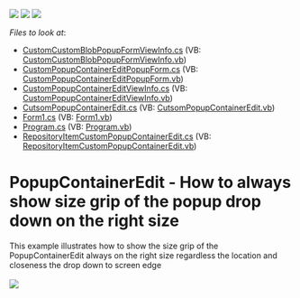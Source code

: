 <!-- default badges list -->
![](https://img.shields.io/endpoint?url=https://codecentral.devexpress.com/api/v1/VersionRange/128623330/14.2.3%2B)
[![](https://img.shields.io/badge/Open_in_DevExpress_Support_Center-FF7200?style=flat-square&logo=DevExpress&logoColor=white)](https://supportcenter.devexpress.com/ticket/details/T266695)
[![](https://img.shields.io/badge/📖_How_to_use_DevExpress_Examples-e9f6fc?style=flat-square)](https://docs.devexpress.com/GeneralInformation/403183)
<!-- default badges end -->
<!-- default file list -->
*Files to look at*:

* [CustomCustomBlobPopupFormViewInfo.cs](./CS/WindowsFormsApplication56/CustomCustomBlobPopupFormViewInfo.cs) (VB: [CustomCustomBlobPopupFormViewInfo.vb](./VB/WindowsFormsApplication56/CustomCustomBlobPopupFormViewInfo.vb))
* [CustomPopupContainerEditPopupForm.cs](./CS/WindowsFormsApplication56/CustomPopupContainerEditPopupForm.cs) (VB: [CustomPopupContainerEditPopupForm.vb](./VB/WindowsFormsApplication56/CustomPopupContainerEditPopupForm.vb))
* [CustomPopupContainerEditViewInfo.cs](./CS/WindowsFormsApplication56/CustomPopupContainerEditViewInfo.cs) (VB: [CustomPopupContainerEditViewInfo.vb](./VB/WindowsFormsApplication56/CustomPopupContainerEditViewInfo.vb))
* [CutsomPopupContainerEdit.cs](./CS/WindowsFormsApplication56/CutsomPopupContainerEdit.cs) (VB: [CutsomPopupContainerEdit.vb](./VB/WindowsFormsApplication56/CutsomPopupContainerEdit.vb))
* [Form1.cs](./CS/WindowsFormsApplication56/Form1.cs) (VB: [Form1.vb](./VB/WindowsFormsApplication56/Form1.vb))
* [Program.cs](./CS/WindowsFormsApplication56/Program.cs) (VB: [Program.vb](./VB/WindowsFormsApplication56/Program.vb))
* [RepositoryItemCustomPopupContainerEdit.cs](./CS/WindowsFormsApplication56/RepositoryItemCustomPopupContainerEdit.cs) (VB: [RepositoryItemCustomPopupContainerEdit.vb](./VB/WindowsFormsApplication56/RepositoryItemCustomPopupContainerEdit.vb))
<!-- default file list end -->
# PopupContainerEdit - How to always show size grip of the popup drop down on the right size


This example illustrates how to show the size grip of the PopupContainerEdit always on the right size regardless the location and closeness the drop down to screen edge<br /><br /><img src="https://raw.githubusercontent.com/DevExpress-Examples/popupcontaineredit-how-to-always-show-size-grip-of-the-popup-drop-down-on-the-right-size-t266695/14.2.3+/media/b49b28e0-2a0a-11e5-80bf-00155d62480c.png">

<br/>


